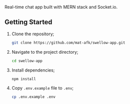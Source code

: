 Real-time chat app built with MERN stack and Socket.io.

## Getting Started

1. Clone the repository;

   ```sh
   git clone https://github.com/mat-afk/swellow-app.git
   ```

2. Navigate to the project directory;

   ```sh
   cd swellow-app
   ```

3. Install dependencies;

   ```sh
   npm install
   ```

4. Copy `.env.example` file to `.env`;

   ```sh
   cp .env.example .env
   ```
